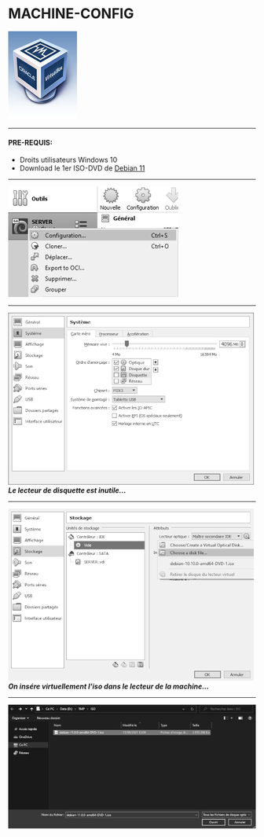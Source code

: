 # MACHINE-CONFIG
![screenshot0](IMG/vbox-logo.png)  
___

#### PRE-REQUIS:
- Droits utilisateurs Windows 10
- Download le 1er ISO-DVD de [Debian 11](https://cdimage.debian.org/debian-cd/current/amd64/iso-dvd/debian-11.0.0-amd64-DVD-1.iso "Debian 11")
___

![screenshot2](IMG/04-machine-config/01.png) 
___
![screenshot2](IMG/04-machine-config/02.png)  
***Le lecteur de disquette est inutile...***
___
![screenshot3](IMG/04-machine-config/03.png)  
***On insére virtuellement l'iso dans le lecteur de la machine...***
___
![screenshot4](IMG/04-machine-config/04.png)  